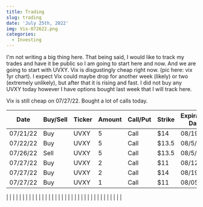 ```yaml
---
title: Trading
slug: trading
date: 'July 25th, 2022'
img: Vix-072622.png
categories:
  - Investing
---
```


I'm not writing a big thing here. That being said, I would like to track my trades and have it be public so I am going to start here and now. And we are going to start with UVXY. Vix is disgustingly cheap right now. (pic here: vix 1yr chart). I expect Vix could maybe drop for another week (likely) or two (extremely unlikely), but after that it is rising and fast. I did not buy any UVXY today however I have options bought last week that I will track here.

Vix is still cheap on 07/27/22. Bought a lot of calls today.

<!--more-->


| Date     | Buy/Sell | Ticker | Amount | Call/Put | Strike | Expiration Date | Average Price | Total |
| -------- | -------- | ------ | ------ | -------- | ------ | --------------- | ------------- | ----- |
| 07/21/22 | Buy      | UVXY   | 5      | Call     | $14    | 08/19/22        | $0.91         | $455  |
| 07/22/22 | Buy      | UVXY   | 5      | Call     | $13.5  | 08/5/22         | $0.43         | $215  |
| 07/26/22 | Sell     | UVXY   | 5      | Call     | $13.5  | 08/5/22         | $0.46         | $230  |
| 07/27/22 | Buy      | UVXY   | 2      | Call     | $11    | 08/12/22        | $1.10         | $220  |
| 07/27/22 | Buy      | UVXY   | 2      | Call     | $14    | 08/19/22        | $.5           | $100  |
| 07/27/22 | Buy      | UVXY   | 1      | Call     | $11    | 08/05/22        | $.69          | $69   |

| | | | | | | | |
| | | | | | | | |
| | | | | | | | |
| | | | | | | | |
